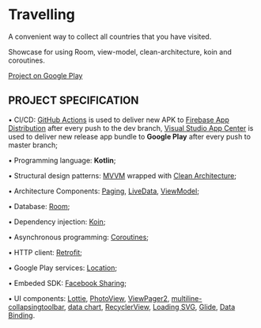 # Travelling

A convenient way to collect all countries that you have visited.  

Showcase for using Room, view-model, clean-architecture, koin and coroutines.  

[Project on Google Play](https://play.google.com/store/apps/details?id=ua.turskyi.travelling)  

## PROJECT SPECIFICATION

• CI/CD: [GitHub Actions](https://docs.github.com/en/actions) is used to deliver new APK to [Firebase App Distribution](https://firebase.google.com/docs/app-distribution) after every push to the dev branch,
[Visual Studio App Center](https://docs.microsoft.com/en-us/appcenter/) is used to deliver new release app bundle to **Google Play** after every push to master branch;

• Programming language: **Kotlin**;  

• Structural design patterns: [MVVM](https://en.wikipedia.org/wiki/Model%E2%80%93view%E2%80%93viewmodel) wrapped with [Clean Architecture](https://blog.cleancoder.com/uncle-bob/2012/08/13/the-clean-architecture.html);

• Architecture Components: [Paging](https://developer.android.com/topic/libraries/architecture/paging), [LiveData](https://developer.android.com/topic/libraries/architecture/livedata),
[ViewModel](https://developer.android.com/topic/libraries/architecture/viewmodel);

• Database: [Room](https://developer.android.com/training/data-storage/room);

• Dependency injection: [Koin](https://insert-koin.io/docs/reference/introduction);

• Asynchronous programming: [Coroutines](https://developer.android.com/kotlin/coroutines);

• HTTP client: [Retrofit](https://square.github.io/retrofit/);

• Google Play services: [Location](https://developer.android.com/training/location);

• Embeded SDK: [Facebook Sharing](https://developers.facebook.com/docs/sharing/android);

• UI components: [Lottie](https://lottiefiles.com/what-is-lottie), [PhotoView](https://github.com/Baseflow/PhotoView), [ViewPager2](https://developer.android.com/jetpack/androidx/releases/viewpager2),
[multiline-collapsingtoolbar](https://github.com/opacapp/multiline-collapsingtoolbar), [data chart](https://weeklycoding.com/mpandroidchart/), [RecyclerView](http://www.recyclerview.org/),
[Loading SVG](https://github.com/corouteam/GlideToVectorYou), [Glide](https://bumptech.github.io/glide/), [Data Binding](https://developer.android.com/topic/libraries/data-binding).
